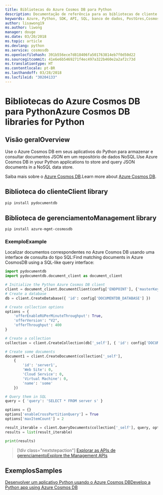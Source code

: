 ```yaml
---
title: Bibliotecas do Azure Cosmos DB para Python
description: Documentação de referência para as bibliotecas de cliente de Python para o Azure Cosmos DB
keywords: Azure, Python, SDK, API, SQL, banco de dados, PostGres,Cosmos DB, NoSQL
author: lisawong19
ms.author: liwong
manager: douge
ms.date: 03/20/2018
ms.topic: article
ms.devlang: python
ms.service: cosmosdb
ms.openlocfilehash: 391b556ece7d818406fa501763814eb7f0d50d22
ms.sourcegitcommit: 41e6e6b5469271f4ec497a322b460e2a2af2c73d
ms.translationtype: HT
ms.contentlocale: pt-BR
ms.lasthandoff: 03/28/2018
ms.locfileid: "30204133"
---
```

# <a name="azure-cosmos-db-libraries-for-python"></a><span data-ttu-id="c02e0-104">Bibliotecas do Azure Cosmos DB para Python</span><span class="sxs-lookup"><span data-stu-id="c02e0-104">Azure Cosmos DB libraries for Python</span></span>

## <a name="overview"></a><span data-ttu-id="c02e0-105">Visão geral</span><span class="sxs-lookup"><span data-stu-id="c02e0-105">Overview</span></span>

<span data-ttu-id="c02e0-106">Use o Azure Cosmos DB em seus aplicativos do Python para armazenar e consultar documentos JSON em um repositório de dados NoSQL.</span><span class="sxs-lookup"><span data-stu-id="c02e0-106">Use Azure Cosmos DB in your Python applications to store and query JSON documents in a NoSQL data store.</span></span>

<span data-ttu-id="c02e0-107">Saiba mais sobre o [Azure Cosmos DB](https://docs.microsoft.com/azure/cosmos-db/introduction).</span><span class="sxs-lookup"><span data-stu-id="c02e0-107">Learn more about [Azure Cosmos DB](https://docs.microsoft.com/azure/cosmos-db/introduction).</span></span>

## <a name="client-library"></a><span data-ttu-id="c02e0-108">Biblioteca do cliente</span><span class="sxs-lookup"><span data-stu-id="c02e0-108">Client library</span></span>
 ```bash
pip install pydocumentdb
 ```

## <a name="management-library"></a><span data-ttu-id="c02e0-109">Biblioteca de gerenciamento</span><span class="sxs-lookup"><span data-stu-id="c02e0-109">Management library</span></span>
```bash
pip install azure-mgmt-cosmosdb
```

### <a name="example"></a><span data-ttu-id="c02e0-110">Exemplo</span><span class="sxs-lookup"><span data-stu-id="c02e0-110">Example</span></span>

<span data-ttu-id="c02e0-111">Localizar documentos correspondentes no Azure Cosmos DB usando uma interface de consulta do tipo SQL:</span><span class="sxs-lookup"><span data-stu-id="c02e0-111">Find matching documents in Azure CosmosDB using a SQL-like query interface:</span></span>

```python
import pydocumentdb
import pydocumentdb.document_client as document_client

# Initialize the Python Azure Cosmos DB client
client = document_client.DocumentClient(config['ENDPOINT'], {'masterKey': config['MASTERKEY']})
# Create a database
db = client.CreateDatabase({ 'id': config['DOCUMENTDB_DATABASE'] })

# Create collection options
options = {
    'offerEnableRUPerMinuteThroughput': True,
    'offerVersion': "V2",
    'offerThroughput': 400
}

# Create a collection
collection = client.CreateCollection(db['_self'], { 'id': config['DOCUMENTDB_COLLECTION'] }, options)

# Create some documents
document1 = client.CreateDocument(collection['_self'],
    { 
        'id': 'server1',
        'Web Site': 0,
        'Cloud Service': 0,
        'Virtual Machine': 0,
        'name': 'some' 
    })

# Query them in SQL
query = { 'query': 'SELECT * FROM server s' }    

options = {} 
options['enableCrossPartitionQuery'] = True
options['maxItemCount'] = 2

result_iterable = client.QueryDocuments(collection['_self'], query, options)
results = list(result_iterable)

print(results)
```
> [!div class="nextstepaction"]
> [<span data-ttu-id="c02e0-112">Explorar as APIs de gerenciamento</span><span class="sxs-lookup"><span data-stu-id="c02e0-112">Explore the Management APIs</span></span>](/python/api/overview/azure/cosmosdb/management)

## <a name="samples"></a><span data-ttu-id="c02e0-113">Exemplos</span><span class="sxs-lookup"><span data-stu-id="c02e0-113">Samples</span></span>

[<span data-ttu-id="c02e0-114">Desenvolver um aplicativo Python usando o Azure Cosmos DB</span><span class="sxs-lookup"><span data-stu-id="c02e0-114">Develop a Python app using Azure Cosmos DB</span></span>](https://azure.microsoft.com/resources/samples/azure-cosmos-db-documentdb-python-getting-started/)


